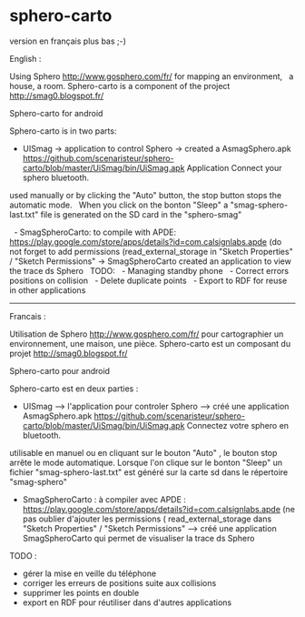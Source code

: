sphero-carto
============
version en français plus bas ;-)

English : 

Using Sphero http://www.gosphero.com/fr/ for mapping an environment,
  a house, a room.
Sphero-carto is a component of the project http://smag0.blogspot.fr/

Sphero-carto for android

Sphero-carto is in two parts:
- UISmag -> application to control Sphero -> created a AsmagSphero.apk https://github.com/scenaristeur/sphero-carto/blob/master/UiSmag/bin/UiSmag.apk Application
Connect your sphero bluetooth.

used manually or by clicking the "Auto" button, the stop button stops the automatic mode.
  When you click on the bonton "Sleep" a "smag-sphero-last.txt" file is generated on the SD card in the "sphero-smag"

  - SmagSpheroCarto: to compile with APDE: https://play.google.com/store/apps/details?id=com.calsignlabs.apde
(do not forget to add permissions (read_external_storage in "Sketch Properties" / "Sketch Permissions"
-> SmagSpheroCarto created an application to view the trace ds Sphero
 
TODO:
  - Managing standby phone
  - Correct errors positions on collision
  - Delete duplicate points
  - Export to RDF for reuse in other applications

----------------------------------------------------------------------------------
Francais : 

Utilisation de Sphero http://www.gosphero.com/fr/ pour cartographier un environnement,
 une maison, une pièce.
Sphero-carto est un composant du projet http://smag0.blogspot.fr/

Sphero-carto pour android

Sphero-carto est en deux parties :
- UISmag --> l'application pour controler Sphero --> créé une application AsmagSphero.apk https://github.com/scenaristeur/sphero-carto/blob/master/UiSmag/bin/UiSmag.apk
Connectez votre sphero en bluetooth.

utilisable en manuel ou en cliquant sur le bouton "Auto" , le bouton stop arrête le mode automatique.
 Lorsque l'on clique sur le bonton "Sleep" un fichier "smag-sphero-last.txt" est généré sur la carte sd dans le répertoire "smag-sphero"

 - SmagSpheroCarto  : à compiler avec APDE : https://play.google.com/store/apps/details?id=com.calsignlabs.apde
(ne pas oublier d'ajouter les permissions ( read_external_storage dans "Sketch Properties" / "Sketch Permissions"
--> créé une application SmagSpheroCarto qui permet de visualiser la trace ds Sphero
 
TODO :
 - gérer la mise en veille du téléphone
 - corriger les erreurs de positions suite aux collisions
 - supprimer les points en double
 - export en RDF pour réutiliser dans d'autres applications